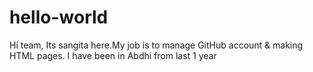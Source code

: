# hello-world
Hi team,
Its sangita here.My job is to manage GitHub account & making HTML pages.
I have been in Abdhi from last 1 year

